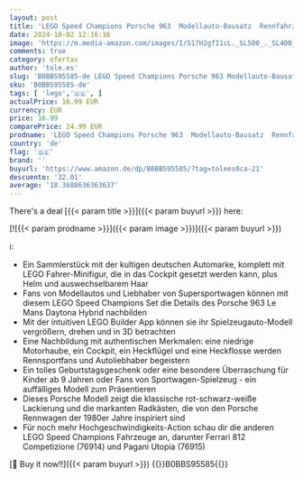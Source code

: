 ```yaml
---
layout: post
title: 'LEGO Speed Champions Porsche 963  Modellauto-Bausatz  Rennfahrzeug Spielzeug für Kinder  Sammelset mit Fahrer-Minifigur  Auto-Geschenk für Kinder 76916'
date: 2024-10-02 12:16:16
image: 'https://m.media-amazon.com/images/I/517H2gfI1cL._SL500_._SL400_.jpg'
comments: true
category: ofertas
author: 'tole.es'
slug: 'B0BBS95585-de LEGO Speed Champions Porsche 963 Modellauto-Bausatz...'
sku: 'B0BBS95585-de'
tags: [ 'lego','🇩🇪', ]
actualPrice: 16.99 EUR
currency: EUR
price: 16.99
comparePrice: 24.99 EUR
prodname: 'LEGO Speed Champions Porsche 963  Modellauto-Bausatz  Rennfahrzeug Spielzeug für Kinder  Sammelset mit Fahrer-Minifigur  Auto-Geschenk für Kinder 76916'
country: 'de'
flag: '🇩🇪'
brand: ''
buyurl: 'https://www.amazon.de/dp/B0BBS95585/?tag=tolees0ca-21'
descuento: '32.01'
average: '18.3688636363637'
---
```


There's a deal [{{< param title >}}]({{< param buyurl >}})  here:

[![{{< param prodname >}}]({{< param image >}})]({{< param buyurl >}})

ℹ️:

- Ein Sammlerstück mit der kultigen deutschen Automarke, komplett mit LEGO Fahrer-Minifigur, die in das Cockpit gesetzt werden kann, plus Helm und auswechselbarem Haar
- Fans von Modellautos und Liebhaber von Supersportwagen können mit diesem LEGO Speed Champions Set die Details des Porsche 963 Le Mans Daytona Hybrid nachbilden
- Mit der intuitiven LEGO Builder App können sie ihr Spielzeugauto-Modell vergrößern, drehen und in 3D betrachten
- Eine Nachbildung mit authentischen Merkmalen: eine niedrige Motorhaube, ein Cockpit, ein Heckflügel und eine Heckflosse werden Rennsportfans und Autoliebhaber begeistern
- Ein tolles Geburtstagsgeschenk oder eine besondere Überraschung für Kinder ab 9 Jahren oder Fans von Sportwagen-Spielzeug - ein auffälliges Modell zum Präsentieren
- Dieses Porsche Modell zeigt die klassische rot-schwarz-weiße Lackierung und die markanten Radkästen, die von den Porsche Rennwagen der 1980er Jahre inspiriert sind
- Für noch mehr Hochgeschwindigkeits-Action schau dir die anderen LEGO Speed Champions Fahrzeuge an, darunter Ferrari 812 Competizione (76914) und Pagani Utopia (76915)

[🛒 Buy it now!!]({{< param buyurl >}})
{{<world>}}B0BBS95585{{</world>}}
